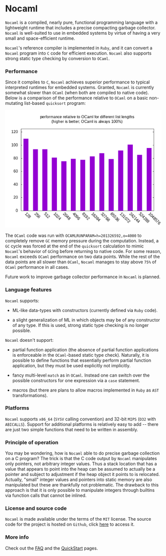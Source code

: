 # Nocaml

`Nocaml` is a compiled, nearly pure, functional programming language
with a lightweight runtime that includes a precise compacting garbage
collector. `Nocaml` is well-suited to use in embedded systems by
virtue of having a very small and space-efficient runtime.

`Nocaml`'s reference compiler is implemented in `Ruby`, and it can
convert a `Nocaml` program into `C` code for efficient
execution. `Nocaml` also supports strong static type checking by
conversion to `OCaml`.

### Performance

Since it compiles to `C`, `Nocaml` achieves superior performance to
typical interpreted runtimes for embedded systems. Granted, `Nocaml`
is currently somewhat slower than `OCaml` (when both are compiled to
native code). Below is a comparison of the performance relative to
`OCaml` on a basic non-mutating list-based `quicksort` program:

![barchart](https://raw.githubusercontent.com/AndreiBorac/nocaml.com/master/graph002.png)

The `OCaml` code was run with `OCAMLRUNPARAM=h=201326592,o=4000` to
completely remove `GC` memory pressure during the
computation. Instead, a `GC` cycle was forced at the end of the
`quicksort` calculation to mimic `Nocaml`'s behavior of `GC`ing before
returning to native code. For some reason, `Nocaml` exceeds `OCaml`
performance on two data points. While the rest of the data points are
all slower than `OCaml`, `Nocaml` manages to stay above `75%` of
`OCaml` performance in all cases.

Future work to improve garbage collector performance in `Nocaml` is
planned.

### Language features

`Nocaml` supports:

* ML-like data-types with constructors (currently defined via `Ruby`
  code).

* a slight generalization of ML in which objects may be of any
  constructor of any type. If this is used, strong static type
  checking is no longer possible.

`Nocaml` doesn't support:

* partial function application (the absence of partial function
  applications is enforceable in the `OCaml`-based static type
  check). Naturally, it is possible to define functions that
  essentially perform partial function application, but they must be
  used explicitly not implicitly.

* fancy multi-level `match` as in `OCaml`. Instead one can switch over
  the possible constructors for one expression via a `case` statement.

* macros (but there are plans to allow macros implemented in `Ruby` as
  `AST` transformations).

### Platforms

`Nocaml` supports `x86_64` (`SYSV` calling convention) and 32-bit
`MIPS` (`O32` with `ABICALLS`). Support for additional platforms is
relatively easy to add -- there are just two simple functions that
need to be written in assembly.

### Principle of operation

You may be wondering, how is `Nocaml` able to do precise garbage
collection on a C program? The trick is that the C code output by
`Nocaml` manipulates only pointers, not arbitrary integer values. Thus
a stack location that has a value that appears to point into the heap
can be assumed to actually be a pointer and subject to adjustment if
the heap object it points to is relocated. Actually, "small" integer
values and pointers into static memory are also manipulated but these
are thankfully not problematic. The drawback to this approach is that
it is only possible to manipulate integers through builtins via
function calls that cannot be inlined.

### License and source code

`Nocaml` is made available under the terms of the `MIT` license. The
source code for the project is hosted on `Github`, click
[here](https://github.com/AndreiBorac/nocaml) to access it.

### More info

Check out the [FAQ](FAQ.md) and the [QuickStart](QuickStart.md) pages.

